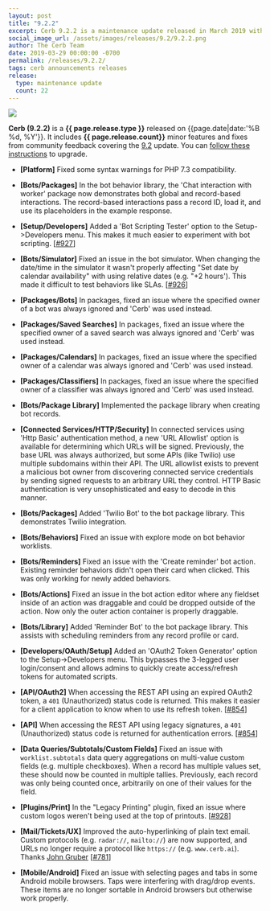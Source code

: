 ```yaml
---
layout: post
title: "9.2.2"
excerpt: Cerb 9.2.2 is a maintenance update released in March 2019 with 22 minor features and fixes from community feedback.
social_image_url: /assets/images/releases/9.2/9.2.2.png
author: The Cerb Team
date: 2019-03-29 00:00:00 -0700
permalink: /releases/9.2.2/
tags: cerb announcements releases
release:
  type: maintenance update
  count: 22
---
```


<div class="cerb-screenshot">
<img src="{{page.social_image_url}}" class="screenshot">
</div>

**Cerb (9.2.2)** is a **{{ page.release.type }}** released on {{page.date|date:'%B %d, %Y'}}. It includes **{{ page.release.count}}** minor features and fixes from community feedback covering the [9.2](/releases/9.2/) update.  You can [follow these instructions](/docs/upgrading/) to upgrade.

* **[Platform]** Fixed some syntax warnings for PHP 7.3 compatibility.

* **[Bots/Packages]** In the bot behavior library, the 'Chat interaction with worker' package now demonstrates both global and record-based interactions. The record-based interactions pass a record ID, load it, and use its placeholders in the example response.

* **[Setup/Developers]** Added a 'Bot Scripting Tester' option to the Setup->Developers menu. This makes it much easier to experiment with bot scripting. [[#927](https://github.com/jstanden/cerb/issues/927)]

* **[Bots/Simulator]** Fixed an issue in the bot simulator. When changing the date/time in the simulator it wasn't properly affecting "Set date by calendar availability" with using relative dates (e.g. "+2 hours'). This made it difficult to test behaviors like SLAs. [[#926](https://github.com/jstanden/cerb/issues/926)]

* **[Packages/Bots]** In packages, fixed an issue where the specified owner of a bot was always ignored and 'Cerb' was used instead.

* **[Packages/Saved Searches]** In packages, fixed an issue where the specified owner of a saved search was always ignored and 'Cerb' was used instead.

* **[Packages/Calendars]** In packages, fixed an issue where the specified owner of a calendar was always ignored and 'Cerb' was used instead.

* **[Packages/Classifiers]** In packages, fixed an issue where the specified owner of a classifier was always ignored and 'Cerb' was used instead.

* **[Bots/Package Library]** Implemented the package library when creating bot records.

* **[Connected Services/HTTP/Security]** In connected services using 'Http Basic' authentication method, a new 'URL Allowlist' option is available for determining which URLs will be signed. Previously, the base URL was always authorized, but some APIs (like Twilio) use multiple subdomains within their API. The URL allowlist exists to prevent a malicious bot owner from discovering connected service credentials by sending signed requests to an arbitrary URL they control. HTTP Basic authentication is very unsophisticated and easy to decode in this manner.

* **[Bots/Packages]** Added 'Twilio Bot' to the bot package library. This demonstrates Twilio integration.

* **[Bots/Behaviors]** Fixed an issue with explore mode on bot behavior worklists.

* **[Bots/Reminders]** Fixed an issue with the 'Create reminder' bot action. Existing reminder behaviors didn't open their card when clicked. This was only working for newly added behaviors.

* **[Bots/Actions]** Fixed an issue in the bot action editor where any fieldset inside of an action was draggable and could be dropped outside of the action. Now only the outer action container is properly draggable.

* **[Bots/Library]** Added 'Reminder Bot' to the bot package library. This assists with scheduling reminders from any record profile or card.

* **[Developers/OAuth/Setup]** Added an 'OAuth2 Token Generator' option to the Setup->Developers menu. This bypasses the 3-legged user login/consent and allows admins to quickly create access/refresh tokens for automated scripts.

* **[API/OAuth2]** When accessing the REST API using an expired OAuth2 token, a `401` (Unauthorized) status code is returned. This makes it easier for a client application to know when to use its refresh token. [[#854](https://github.com/jstanden/cerb/issues/854)]

* **[API]** When accessing the REST API using legacy signatures, a `401` (Unauthorized) status code is returned for authentication errors. [[#854](https://github.com/jstanden/cerb/issues/854)]

* **[Data Queries/Subtotals/Custom Fields]** Fixed an issue with `worklist.subtotals` data query aggregations on multi-value custom fields (e.g. multiple checkboxes). When a record has multiple values set, these should now be counted in multiple tallies. Previously, each record was only being counted once, arbitrarily on one of their values for the field.

* **[Plugins/Print]** In the "Legacy Printing" plugin, fixed an issue where custom logos weren't being used at the top of printouts. [[#928](https://github.com/jstanden/cerb/issues/928)]

* **[Mail/Tickets/UX]** Improved the auto-hyperlinking of plain text email. Custom protocols (e.g. `radar://`, `mailto://`) are now supported, and URLs no longer require a protocol like `https://` (e.g. `www.cerb.ai`). Thanks [John Gruber](https://daringfireball.net/2010/07/improved_regex_for_matching_urls) [[#781](https://github.com/jstanden/cerb/issues/781)]

* **[Mobile/Android]** Fixed an issue with selecting pages and tabs in some Android mobile browsers. Taps were interfering with drag/drop events. These items are no longer sortable in Android browsers but otherwise work properly.

